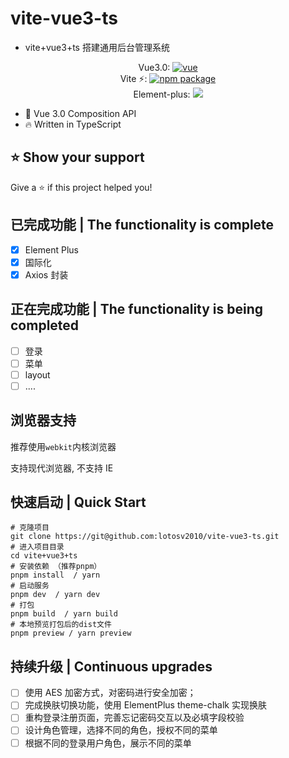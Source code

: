 # vite-vue3-ts

- vite+vue3+ts 搭建通用后台管理系统

<p align="center">
Vue3.0:
<a href="https://www.npmjs.com/package/vue/v/next">
    <img src="https://img.shields.io/npm/v/vue/next.svg" alt="vue">
  </a>
  </br>
  Vite ⚡:
    <a href="https://npmjs.com/package/vite"><img src="https://img.shields.io/npm/v/vite.svg" alt="npm package"></a>
  </br>
Element-plus:
<a href="https://www.npmjs.org/package/element-plus">
<img src="https://img.shields.io/npm/v/element-plus.svg">
</a>
</p>

- 💪 Vue 3.0 Composition API
- 🔥 Written in TypeScript

## ⭐️ Show your support

Give a ⭐️ if this project helped you!

## 已完成功能 | The functionality is complete

- [x] Element Plus
- [x] 国际化
- [x] Axios 封装

## 正在完成功能 | The functionality is being completed

- [ ] 登录
- [ ] 菜单
- [ ] layout
- [ ] ....

## 浏览器支持

推荐使用`webkit`内核浏览器

支持现代浏览器, 不支持 IE

## 快速启动 | Quick Start

```shell
# 克隆项目
git clone https://git@github.com:lotosv2010/vite-vue3-ts.git
# 进入项目目录
cd vite+vue3+ts
# 安装依赖 （推荐pnpm）
pnpm install  / yarn
# 启动服务
pnpm dev  / yarn dev
# 打包
pnpm build  / yarn build
# 本地预览打包后的dist文件
pnpm preview / yarn preview
```

## 持续升级 | Continuous upgrades

- [ ] 使用 AES 加密方式，对密码进行安全加密；
- [ ] 完成换肤切换功能，使用 ElementPlus theme-chalk 实现换肤
- [ ] 重构登录注册页面，完善忘记密码交互以及必填字段校验
- [ ] 设计角色管理，选择不同的角色，授权不同的菜单
- [ ] 根据不同的登录用户角色，展示不同的菜单
